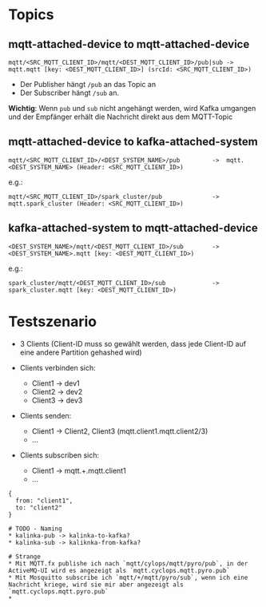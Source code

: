 # Topics

## mqtt-attached-device to mqtt-attached-device

```
mqtt/<SRC_MQTT_CLIENT_ID>/mqtt/<DEST_MQTT_CLIENT_ID>/pub|sub ->  mqtt.mqtt [key: <DEST_MQTT_CLIENT_ID>] (srcId: <SRC_MQTT_CLIENT_ID>)
```

* Der Publisher hängt `/pub` an das Topic an
* Der Subscriber hängt `/sub` an.

**Wichtig**: Wenn `pub` und `sub` nicht angehängt werden, wird Kafka umgangen und der Empfänger erhält die Nachricht direkt aus dem MQTT-Topic

## mqtt-attached-device to kafka-attached-system

```
mqtt/<SRC_MQTT_CLIENT_ID>/<DEST_SYSTEM_NAME>/pub         ->  mqtt.<DEST_SYSTEM_NAME> (Header: <SRC_MQTT_CLIENT_ID>)
```
e.g.:
```
mqtt/<SRC_MQTT_CLIENT_ID>/spark_cluster/pub              ->  mqtt.spark_cluster (Header: <SRC_MQTT_CLIENT_ID>)
```

## kafka-attached-system to mqtt-attached-device

```
<DEST_SYSTEM_NAME>/mqtt/<DEST_MQTT_CLIENT_ID>/sub        ->  <DEST_SYSTEM_NAME>.mqtt [key: <DEST_MQTT_CLIENT_ID>)
```
e.g.:
```
spark_cluster/mqtt/<DEST_MQTT_CLIENT_ID>/sub             ->  spark_cluster.mqtt [key: <DEST_MQTT_CLIENT_ID>)

```

# Testszenario

* 3 Clients (Client-ID muss so gewählt werden, dass jede Client-ID auf eine andere Partition gehashed wird)
* Clients verbinden sich:
  * Client1 -> dev1
  * Client2 -> dev2
  * Client3 -> dev3
 
* Clients senden:
  * Client1 -> Client2, Client3 (mqtt.client1.mqtt.client2/3)
  * ...
  
* Clients subscriben sich:
  * Client1 -> mqtt.+.mqtt.client1
  * ...
  
```
{
  from: "client1",
  to: "client2"
}

# TODO - Naming
* kalinka-pub -> kalinka-to-kafka?
* kalinka-sub -> kaliknka-from-kafka?

# Strange
* Mit MQTT.fx publishe ich nach `mqtt/cylops/mqtt/pyro/pub`, in der ActiveMQ-UI wird es angezeigt als `mqtt.cyclops.mqtt.pyro.pub`
* Mit Mosquitto subscribe ich `mqtt/+/mqtt/pyro/sub`, wenn ich eine Nachricht kriege, wird sie mir aber angezeigt als `mqtt.cyclops.mqtt.pyro.pub`
*
